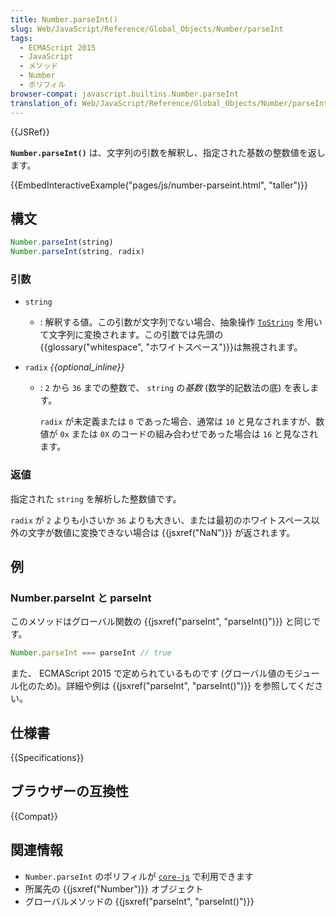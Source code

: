 ```yaml
---
title: Number.parseInt()
slug: Web/JavaScript/Reference/Global_Objects/Number/parseInt
tags:
  - ECMAScript 2015
  - JavaScript
  - メソッド
  - Number
  - ポリフィル
browser-compat: javascript.builtins.Number.parseInt
translation_of: Web/JavaScript/Reference/Global_Objects/Number/parseInt
---
```

{{JSRef}}

**`Number.parseInt()`** は、文字列の引数を解釈し、指定された基数の整数値を返します。

{{EmbedInteractiveExample("pages/js/number-parseint.html", "taller")}}

## 構文

```js
Number.parseInt(string)
Number.parseInt(string, radix)
```

### 引数

- `string`
  - : 解釈する値。この引数が文字列でない場合、抽象操作 [`ToString`](https://tc39.es/ecma262/#sec-tostring) を用いて文字列に変換されます。この引数では先頭の{{glossary("whitespace", "ホワイトスペース")}}は無視されます。
- `radix` _{{optional_inline}}_

  - : `2` から `36` までの整数で、 `string` の*基数* (数学的記数法の底) を表します。

    `radix` が未定義または `0` であった場合、通常は `10` と見なされますが、数値が `0x` または `0X` のコードの組み合わせであった場合は `16` と見なされます。

### 返値

指定された `string` を解析した整数値です。

`radix` が `2` よりも小さいか `36` よりも大きい、または最初のホワイトスペース以外の文字が数値に変換できない場合は {{jsxref("NaN")}} が返されます。

## 例

### Number.parseInt と parseInt

このメソッドはグローバル関数の {{jsxref("parseInt", "parseInt()")}} と同じです。

```js
Number.parseInt === parseInt // true
```

また、 ECMAScript 2015 で定められているものです (グローバル値のモジュール化のため)。詳細や例は {{jsxref("parseInt", "parseInt()")}} を参照してください。

## 仕様書

{{Specifications}}

## ブラウザーの互換性

{{Compat}}

## 関連情報

- `Number.parseInt` のポリフィルが [`core-js`](https://github.com/zloirock/core-js#ecmascript-number) で利用できます
- 所属先の {{jsxref("Number")}} オブジェクト
- グローバルメソッドの {{jsxref("parseInt", "parseInt()")}}
